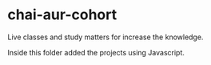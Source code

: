 # chai-aur-cohort

  Live classes and study matters for increase the knowledge.

  Inside this folder added the projects using Javascript.
